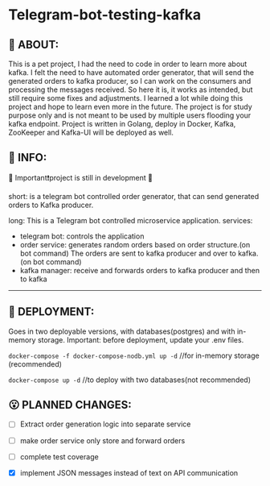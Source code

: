 # Telegram-bot-testing-kafka
<h2> 🐒 ABOUT: </h2>
This is a pet project, I had the need to code in order to learn more about kafka.
I felt the need to have automated order generator, that will send the generated orders to kafka producer, so I can work on the consumers and processing the messages received.
So here it is, it works as intended, but still require some fixes and adjustments.
I learned a lot while doing this project and hope to learn even more in the future.
The project is for study purpose only and is not meant to be used by multiple users flooding your kafka endpoint.
Project is written in Golang, deploy in Docker, Kafka, ZooKeeper and Kafka-UI will be deployed as well.

<h2> 🙈 INFO: </h2>
🔧 Important❗project is still in development 🔧

short: 
is a telegram bot controlled order generator, that can send generated orders to Kafka producer.

long:
This is a Telegram bot controlled microservice application.
services:
- telegram bot: controls the application 
- order service: generates random orders based on order structure.(on bot command)
The orders are sent to kafka producer and over to kafka.(on bot command)
- kafka manager: receive and forwards orders to kafka producer and then to kafka


---
<h2>🤖 DEPLOYMENT:</h2>
Goes in two deployable versions, with databases(postgres) and with in-memory storage.
Important: before deployment, update your .env files.

`docker-compose -f docker-compose-nodb.yml up -d`
//for in-memory storage (recommended)

`docker-compose up -d`
//to deploy with two databases(not recommended)

<h2> 😮 PLANNED CHANGES: </h2>

- [ ] Extract order generation logic into separate service
- [ ] make order service only store and forward orders
- [ ] complete test coverage 
- [X] implement JSON messages instead of text on API communication

